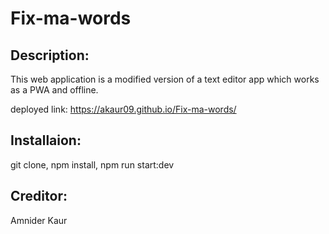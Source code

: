 # Fix-ma-words

## Description:
This web application is a modified version of a text editor app which works as a PWA and offline.

deployed link: https://akaur09.github.io/Fix-ma-words/

## Installaion:
git clone, npm install, npm run start:dev


## Creditor:
Amnider Kaur